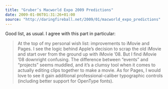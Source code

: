 ```yaml
---
title: "Gruber’s Macworld Expo 2009 Predictions"
date: 2009-01-06T01:31:26+01:00
source: "http://daringfireball.net/2009/01/macworld_expo_predictions"
---
```


Good list, as usual. I agree with this part in particular:

> At the top of my personal wish list: improvements to iMovie and Pages. I see the logic behind Apple’s decision to scrap the old iMovie and start over from the ground up with iMovie ’08. But I find iMovie ’08 downright confusing. The difference between “events” and “projects” seems muddled, and it’s a clumsy tool when it comes to actually editing clips together to make a movie. As for Pages, I would love to see it gain additional professional-caliber typographic controls (including better support for OpenType fonts).
